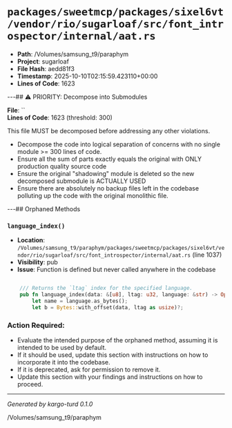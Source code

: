 # `packages/sweetmcp/packages/sixel6vt/vendor/rio/sugarloaf/src/font_introspector/internal/aat.rs`

- **Path**: /Volumes/samsung_t9/paraphym
- **Project**: sugarloaf
- **File Hash**: aedd81f3  
- **Timestamp**: 2025-10-10T02:15:59.423110+00:00  
- **Lines of Code**: 1623

---## ⚠️ PRIORITY: Decompose into Submodules

**File**: ``  
**Lines of Code**: 1623 (threshold: 300)

This file MUST be decomposed before addressing any other violations.

- Decompose the code into logical separation of concerns with no single module >= 300 lines of code. 
- Ensure all the sum of parts exactly equals the original with ONLY production quality source code
- Ensure the original "shadowing" module is deleted so the new decomposed submodule is ACTUALLY USED
- Ensure there are absolutely no backup files left in the codebase polluting up the code with the original monolithic file.

---## Orphaned Methods


### `language_index()`

- **Location**: `/Volumes/samsung_t9/paraphym/packages/sweetmcp/packages/sixel6vt/vendor/rio/sugarloaf/src/font_introspector/internal/aat.rs` (line 1037)
- **Visibility**: pub
- **Issue**: Function is defined but never called anywhere in the codebase

```rust

    /// Returns the `ltag` index for the specified language.
    pub fn language_index(data: &[u8], ltag: u32, language: &str) -> Option<u32> {
        let name = language.as_bytes();
        let b = Bytes::with_offset(data, ltag as usize)?;
```

### Action Required:

- Evaluate the intended purpose of the orphaned method, assuming it is intended to be used by default.
- If it should be used, update this section with instructions on how to incorporate it into the codebase.
- If it is deprecated, ask for permission to remove it.
- Update this section with your findings and instructions on how to proceed.

---

*Generated by kargo-turd 0.1.0*

/Volumes/samsung_t9/paraphym